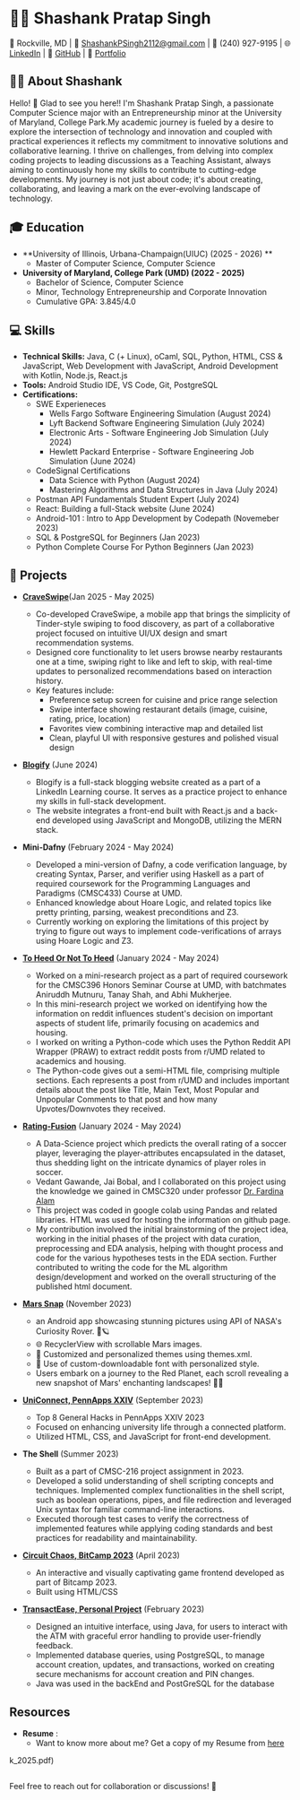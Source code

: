 # 👨‍💻 Shashank Pratap Singh

📍 Rockville, MD | 📧 ShashankPSingh2112@gmail.com | 📱 (240) 927-9195 | 
🌐 [LinkedIn](www.linkedin.com/in/shashank-p-singh/) | 🐙 [GitHub](https://github.com/shashanksp04) | 💼 [Portfolio](https://shashanksp04.github.io/)

## 👨‍🎓 About Shashank
  Hello! 👋 Glad to see you here!!
  I'm Shashank Pratap Singh, a passionate Computer Science major with an Entrepreneurship minor at the University of Maryland, College Park.My academic journey is fueled by a desire to explore the intersection of technology and innovation and coupled with practical experiences it reflects my commitment to innovative solutions and collaborative learning. I thrive on challenges, from delving into complex coding projects to leading discussions as a Teaching Assistant, always aiming to continuously hone my skills to contribute to cutting-edge developments. My journey is not just about code; it's about creating, collaborating, and leaving a mark on the ever-evolving landscape of technology.

## 🎓 Education
- **University of Illinois, Urbana-Champaign(UIUC) (2025 - 2026) **
  - Master of Computer Science, Computer Science 
- **University of Maryland, College Park (UMD) (2022 - 2025)**
  - Bachelor of Science, Computer Science 
  - Minor, Technology Entrepreneurship and Corporate Innovation 
  - Cumulative GPA: 3.845/4.0

## 💻 Skills
- **Technical Skills:** Java, C (+ Linux), oCaml, SQL, Python, HTML, CSS & JavaScript, Web Development with JavaScript, Android Development with Kotlin, Node.js, React.js
- **Tools:** Android Studio IDE, VS Code, Git, PostgreSQL
- **Certifications:**
    - SWE Experieneces
      - Wells Fargo Software Engineering Simulation (August 2024)
      - Lyft Backend Software Engineering Simulation (July 2024)
      - Electronic Arts - Software Engineering Job Simulation (July 2024)
      - Hewlett Packard Enterprise - Software Engineering Job Simulation (June 2024)
    - CodeSignal Certifications
      - Data Science with Python (August 2024)
      - Mastering Algorithms and Data Structures in Java (July 2024)
    - Postman API Fundamentals Student Expert (July 2024)
    - React: Building a full-Stack website (June 2024) 
    - Android-101 : Intro to App Development by Codepath (Novemeber 2023)
    - SQL & PostgreSQL for Beginners (Jan 2023)
    - Python Complete Course For Python Beginners (Jan 2023)

## 🚀 Projects

- [**CraveSwipe**](https://github.com/shashanksp04/CraveSwipe)(Jan 2025 - May 2025)
  - Co-developed CraveSwipe, a mobile app that brings the simplicity of Tinder-style swiping to food discovery, as part of a collaborative project focused on intuitive UI/UX design and smart recommendation systems.
  - Designed core functionality to let users browse nearby restaurants one at a time, swiping right to like and left to skip, with real-time updates to personalized recommendations based on interaction history.
  - Key features include:
    - Preference setup screen for cuisine and price range selection
    - Swipe interface showing restaurant details (image, cuisine, rating, price, location)
    - Favorites view combining interactive map and detailed list
    - Clean, playful UI with responsive gestures and polished visual design

- [**Blogify**](https://github.com/shashanksp04/Blogify) (June 2024)
  - Blogify is a full-stack blogging website created as a part of a LinkedIn Learning course. It serves as a practice project to enhance my skills in full-stack development.
  - The website integrates a front-end built with React.js and a back-end developed using JavaScript and MongoDB, utilizing the MERN stack.

- **Mini-Dafny** (February 2024 - May 2024)
  - Developed a mini-version of Dafny, a code verification language, by creating Syntax, Parser, and verifier using Haskell as a part of required coursework for the Programming Languages and Paradigms (CMSC433) Course at UMD. 
  - Enhanced knowledge about Hoare Logic, and related topics like pretty printing, parsing, weakest preconditions and Z3.
  - Currently working on exploring the limitations of this project by trying to figure out ways to implement code-verifications of arrays using Hoare Logic and Z3.

- [**To Heed Or Not To Heed**](https://github.com/shashanksp04/To-Heed-Or-Not-To-Heed) (January 2024 - May 2024)
  - Worked on a mini-research project as a part of required coursework for the CMSC396 Honors Seminar Course at UMD, with batchmates Aniruddh Mutnuru, Tanay Shah, and Abhi Mukherjee.
  - In this mini-research project we worked on identifying how the information on reddit influences student's decision on important aspects of student life, primarily focusing on academics and housing.
  - I worked on writing a Python-code which uses the Python Reddit API Wrapper (PRAW) to extract reddit posts from r/UMD related to academics and housing.
  - The Python-code gives out a semi-HTML file, comprising multiple sections. Each represents a post from r/UMD and includes important details about the post like Title, Main Text, Most Popular and Unpopular Comments to that post and how many Upvotes/Downvotes they received.
  
- [**Rating-Fusion**](https://github.com/shashanksp04/Rating-Fusion) (January 2024 - May 2024)
  - A Data-Science project which predicts the overall rating of a soccer player, leveraging the player-attributes encapsulated in the dataset, thus shedding light on the intricate dynamics of player roles in soccer.
  - Vedant Gawande, Jai Bobal, and I collaborated on this project using the knowledge we gained in CMSC320 under professor [Dr. Fardina Alam](https://www.fardinafathmiulalam.com/)
  - This project was coded in google colab using Pandas and related libraries. HTML was used for hosting the information on github page.
  - My contribution involved the initial brainstorming of the project idea, working in the initial phases of the project with data curation, preprocessing and EDA analysis, helping with thought process and code for the various hypotheses tests in the EDA section. Further contributed to writing the code for the ML algorithm design/development and worked on the overall structuring of the published html document.

- [**Mars Snap**](https://github.com/shashanksp04/Mars_Snap) (November 2023)
  - an Android app showcasing stunning pictures using API of NASA's Curiosity Rover. 📸🪐
  - 🌐 RecyclerView with scrollable Mars images.
  - 🎨 Customized and personalized themes using themes.xml.
  - 🎉 Use of custom-downloadable font with personalized style.
  - Users embark on a journey to the Red Planet, each scroll revealing a new snapshot of Mars' enchanting landscapes! 🚀✨
 
- [**UniConnect, PennApps XXIV**](https://github.com/shashanksp04/UniConnect) (September 2023)
  - Top 8 General Hacks in PennApps XXIV 2023
  - Focused on enhancing university life through a connected platform.
  - Utilized HTML, CSS, and JavaScript for front-end development.

- **The Shell** (Summer 2023)
  - Built as a part of CMSC-216 project assignment in 2023.
  - Developed a solid understanding of shell scripting concepts and techniques. Implemented complex functionalities in the shell script, such as boolean operations, pipes, and file redirection and leveraged Unix syntax for familiar command-line interactions.
  - Executed thorough test cases to verify the correctness of implemented features while applying coding standards and best practices for readability and maintainability.


- [**Circuit Chaos, BitCamp 2023**](https://github.com/shashanksp04/Circuit-Chaos) (April 2023)
  - An interactive and visually captivating game frontend developed as part of Bitcamp 2023.
  - Built using HTML/CSS  

- [**TransactEase, Personal Project**](https://github.com/shashanksp04/TransactEase) (February 2023)
  - Designed an intuitive interface, using Java, for users to interact with the ATM with graceful error handling to provide user-friendly feedback.
  - Implemented database queries, using PostgreSQL, to manage account creation, updates, and transactions, worked on creating secure mechanisms for account creation and PIN changes.
  - Java was used in the backEnd and PostGreSQL for the database

## Resources
- **Resume** :
  - Want to know more about me? Get a copy of my Resume from [here](https://github.com/user-attachments/files/19331188/Resume_Shashank_Singh.pdf)

k_2025.pdf)




 
  
##
Feel free to reach out for collaboration or discussions! 🚀
